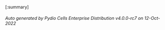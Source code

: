 






[:summary]

###### Auto generated by Pydio Cells Enterprise Distribution v4.0.0-rc7 on 12-Oct-2022
